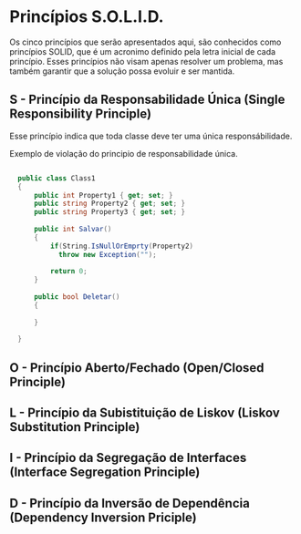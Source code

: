# Princípios S.O.L.I.D.

Os cinco princípios que serão apresentados aqui, são conhecidos como princípios SOLID, que é um acronimo definido pela letra inicial de cada princípio.
Esses princípios não visam apenas resolver um problema, mas também garantir que a solução possa evoluir e ser mantida.


## **S** - Princípio da Responsabilidade Única (**S**ingle Responsibility Principle)

Esse princípio indica que toda classe deve ter uma única responsábilidade.

Exemplo de violação do principio de responsabilidade única.
```c#

  public class Class1
  {
      public int Property1 { get; set; }
      public string Property2 { get; set; }
      public string Property3 { get; set; }
      
      public int Salvar()
      {
          if(String.IsNullOrEmprty(Property2)
            throw new Exception("");
            
          return 0;
      }
      
      public bool Deletar()
      {
      
      }
      
  }
```

## **O** - Princípio Aberto/Fechado (**O**pen/Closed Principle)


## **L** - Princípio da Subistituição de Liskov (**L**iskov Substitution Principle)

## **I** - Princípio da Segregação de Interfaces (**I**nterface Segregation Principle)

## **D** - Princípio da Inversão de Dependência (**D**ependency Inversion Priciple)
